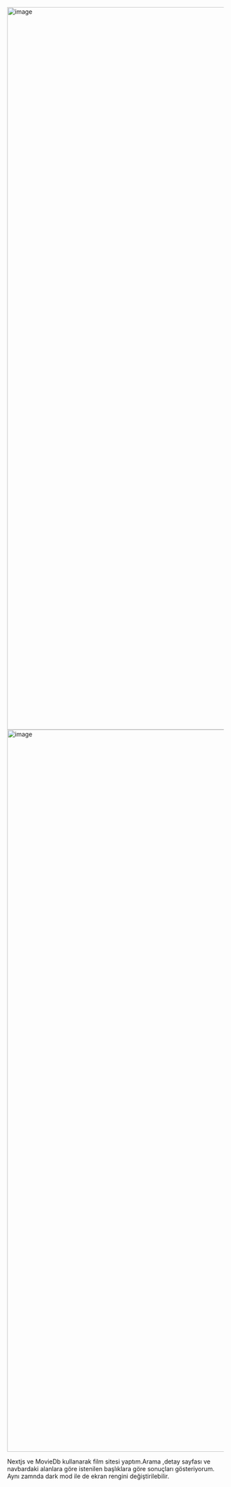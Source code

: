 <img width="1677" alt="image" src="https://github.com/Busraltun258/Nextjs-Movie-App/assets/71510210/884413ba-426e-44ec-a700-ce4f482ff546">

<img width="1676" alt="image" src="https://github.com/Busraltun258/Nextjs-Movie-App/assets/71510210/a89d59a3-b592-4bda-b794-15cc5d9e6e18">

Nextjs ve MovieDb kullanarak film sitesi yaptım.Arama ,detay sayfası ve navbardaki alanlara göre istenilen başlıklara göre sonuçları gösteriyorum. Aynı zamnda dark mod ile de ekran rengini değiştirilebilir.

